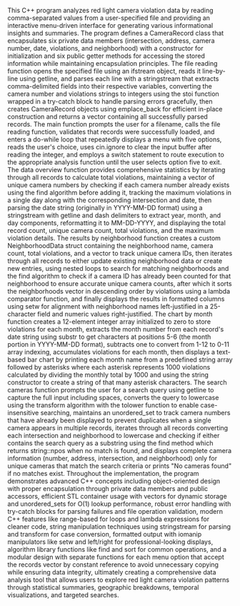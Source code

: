 This C++ program analyzes red light camera violation data by reading comma-separated values from a user-specified file and providing an interactive menu-driven interface for generating various informational insights and summaries. The program defines a CameraRecord class that encapsulates six private data members (intersection, address, camera number, date, violations, and neighborhood) with a constructor for initialization and six public getter methods for accessing the stored information while maintaining encapsulation principles. The file reading function opens the specified file using an ifstream object, reads it line-by-line using getline, and parses each line with a stringstream that extracts comma-delimited fields into their respective variables, converting the camera number and violations strings to integers using the stoi function wrapped in a try-catch block to handle parsing errors gracefully, then creates CameraRecord objects using emplace_back for efficient in-place construction and returns a vector containing all successfully parsed records. The main function prompts the user for a filename, calls the file reading function, validates that records were successfully loaded, and enters a do-while loop that repeatedly displays a menu with five options, reads the user's choice, uses cin.ignore to clear the input buffer after reading the integer, and employs a switch statement to route execution to the appropriate analysis function until the user selects option five to exit. The data overview function provides comprehensive statistics by iterating through all records to calculate total violations, maintaining a vector of unique camera numbers by checking if each camera number already exists using the find algorithm before adding it, tracking the maximum violations in a single day along with the corresponding intersection and date, then parsing the date string (originally in YYYY-MM-DD format) using a stringstream with getline and dash delimiters to extract year, month, and day components, reformatting it to MM-DD-YYYY, and displaying the total record count, unique camera count, total violations, and the maximum violation details. The results by neighborhood function creates a custom NeighborhoodData struct containing the neighborhood name, camera count, total violations, and a vector to track unique camera IDs, then iterates through all records to either update existing neighborhood data or create new entries, using nested loops to search for matching neighborhoods and the find algorithm to check if a camera ID has already been counted for that neighborhood to ensure accurate unique camera counts, after which it sorts the neighborhoods vector in descending order by violations using a lambda comparator function, and finally displays the results in formatted columns using setw for alignment with neighborhood names left-justified in a 25-character field and numeric values right-justified. The chart by month function creates a 12-element integer array initialized to zero to store violations for each month, extracts the month number from each record's date string using substr to get characters at positions 5-6 (the month portion in YYYY-MM-DD format), subtracts one to convert from 1-12 to 0-11 array indexing, accumulates violations for each month, then displays a text-based bar chart by printing each month name from a predefined string array followed by asterisks where each asterisk represents 1000 violations calculated by dividing the monthly total by 1000 and using the string constructor to create a string of that many asterisk characters. The search cameras function prompts the user for a search query using getline to capture the full input including spaces, converts the query to lowercase using the transform algorithm with the tolower function to enable case-insensitive searching, maintains an unordered_set to track camera numbers that have already been displayed to prevent duplicates when a single camera appears in multiple records, iterates through all records converting each intersection and neighborhood to lowercase and checking if either contains the search query as a substring using the find method which returns string::npos when no match is found, and displays complete camera information (number, address, intersection, and neighborhood) only for unique cameras that match the search criteria or prints "No cameras found" if no matches exist. Throughout the implementation, the program demonstrates advanced C++ concepts including object-oriented design with proper encapsulation through private data members and public accessors, efficient STL container usage with vectors for dynamic storage and unordered_sets for O(1) lookup performance, robust error handling with try-catch blocks for parsing failures and file operation validation, modern C++ features like range-based for loops and lambda expressions for cleaner code, string manipulation techniques using stringstream for parsing and transform for case conversion, formatted output with iomanip manipulators like setw and left/right for professional-looking displays, algorithm library functions like find and sort for common operations, and a modular design with separate functions for each menu option that accept the records vector by constant reference to avoid unnecessary copying while ensuring data integrity, ultimately creating a comprehensive data analysis tool that allows users to explore red light camera violation patterns through statistical summaries, geographic breakdowns, temporal visualizations, and targeted searches.

